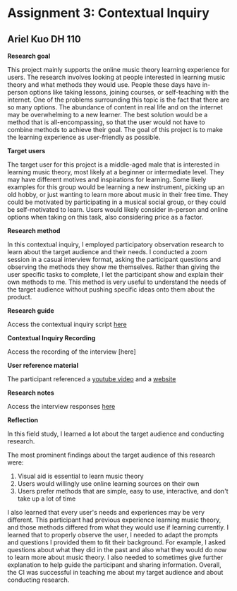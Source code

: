 # Assignment 3: Contextual Inquiry
## Ariel Kuo DH 110

**Research goal**

This project mainly supports the online music theory learning experience for users. The research involves looking at people interested in learning music theory and what methods they would use. People these days have in-person options like taking lessons, joining courses, or self-teaching with the internet. One of the problems surrounding this topic is the fact that there are so many options. The abundance of content in real life and on the internet may be overwhelming to a new learner. The best solution would be a method that is all-encompassing, so that the user would not have to combine methods to achieve their goal. The goal of this project is to make the learning experience as user-friendly as possible.

**Target users**

The target user for this project is a middle-aged male that is interested in learning music theory, most likely at a beginner or intermediate level. They may have different motives and inspirations for learning. Some likely examples for this group would be learning a new instrument, picking up an old hobby, or just wanting to learn more about music in their free time. They could be motivated by participating in a musical social group, or they could be self-motivated to learn. Users would likely consider in-person and online options when taking on this task, also considering price as a factor.  

**Research method**

In this contextual inquiry, I employed participatory observation research to learn about the target audience and their needs. I conducted a zoom session in a casual interview format, asking the participant questions and observing the methods they show me themselves. Rather than giving the user specific tasks to complete, I let the participant show and explain their own methods to me. This method is very useful to understand the needs of the target audience without pushing specific ideas onto them about the product.

**Research guide**

Access the contextual inquiry script [here](https://docs.google.com/document/d/1fXQ-hS-eBNqvDiQucDvsQNWK-KOSbn-kGTr4__-DjZY/edit?usp=sharing)

**Contextual Inquiry Recording**

Access the recording of the interview [here]

**User reference material**

The participant referenced a [youtube video](https://www.youtube.com/watch?v=_eKTOMhpy2w) and a [website](https://guitarnutrition.com/blog/how-to-learn-music-theory-10-times-faster#:~:text=In%20order%20to%20develop%20fluency,interval%20from%20any%20root%20note)

**Research notes**

Access the interview responses [here](https://docs.google.com/document/d/1TxCUE49ZrmD2Of3ZIp8m4POe-Z1j_R2Icq75ZRJTarc/edit?usp=sharing)

**Reflection**

In this field study, I learned a lot about the target audience and conducting research. 

The most prominent findings about the target audience of this research were:

1. Visual aid is essential to learn music theory
2. Users would willingly use online learning sources on their own
3. Users prefer methods that are simple, easy to use, interactive, and don't take up a lot of time

I also learned that every user's needs and experiences may be very different. This participant had previous experience learning music theory, and those methods differed from what they would use if learning currently. I learned that to properly observe the user, I needed to adapt the prompts and questions I provided them to fit their background. For example, I asked questions about what they did in the past and also what they would do now to learn more about music theory. I also needed to sometimes give further explanation to help guide the participant and sharing information. Overall, the CI was successful in teaching me about my target audience and about conducting research. 





